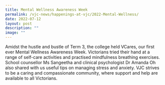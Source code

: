 ```yaml
---
title: Mental Wellness Awareness Week
permalink: /vjc-news/happenings-at-vjc/2022-Mental-Wellness/
date: 2022-07-12
layout: post
description: ""
image: ""
---
```


Amidst the hustle and bustle of Term 3, the college held VCares, our first ever Mental Wellness Awareness Week. Victorians tried their hand at a range of self-care activities and practised mindfulness breathing exercises. School counsellor Ms Sangeetha and clinical psychologist Dr Amanda Oh also shared with us useful tips on managing stress and anxiety. VJC strives to be a caring and compassionate community, where support and help are available to all Victorians.